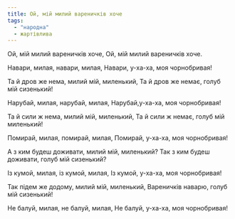 ```yaml
---
title: Ой, мій милий вареничків хоче
tags:
  - "народна"
  - жартівлива
---
```

Ой, мій милий вареничків хоче,
Ой, мій милий вареничків хоче.

Навари, милая, навари, милая,
Навари, у-ха-ха, моя чорнобривая!

Та й дров же нема, милий мій, миленький,
Та й дров же немає, голуб мій сизенький!

Нарубай, милая, нарубай, милая,
Нарубай,у-ха-ха, моя чорнобривая!

Та й сили ж нема, милий мій, миленький,
Та й сили ж немає, голуб мій миленький!

Помирай, милая, помирай, милая,
Помирай, у-ха-ха, моя чорнобривая!

А з ким будеш доживати, милий мій, миленький?
Так з ким будеш доживати, голуб мій сизенький?

Із кумой, милая, із кумой,  милая,
Із кумой, у-ха-ха, моя чорнобривая!

Так підем же додому, милий мій, миленький,
Вареничків наварю, голуб мій сизенький!

Не балуй, милая, не балуй, милая,
Не балуй, у-ха-ха, моя чорнобривая!